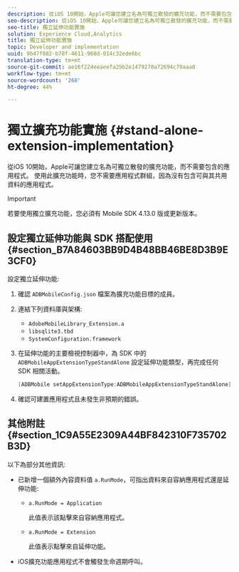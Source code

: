 ```yaml
---
description: 從iOS 10開始，Apple可讓您建立名為可獨立散發的擴充功能，而不需要包含的應用程式。 使用此擴充功能時，您不需要應用程式群組，因為沒有包含可與其共用資料的應用程式。
seo-description: 從iOS 10開始，Apple可讓您建立名為可獨立散發的擴充功能，而不需要包含的應用程式。 使用此擴充功能時，您不需要應用程式群組，因為沒有包含可與其共用資料的應用程式。
seo-title: 獨立延伸功能實施
solution: Experience Cloud,Analytics
title: 獨立延伸功能實施
topic: Developer and implementation
uuid: 9b47f082-b78f-4611-968d-014c32ede6bc
translation-type: tm+mt
source-git-commit: ae16f224eeaeefa29b2e1479270a72694c79aaa0
workflow-type: tm+mt
source-wordcount: '268'
ht-degree: 44%

---
```



# 獨立擴充功能實施 {#stand-alone-extension-implementation}

從iOS 10開始，Apple可讓您建立名為可獨立散發的擴充功能，而不需要包含的應用程式。 使用此擴充功能時，您不需要應用程式群組，因為沒有包含可與其共用資料的應用程式。

>[!IMPORTANT]
>
>若要使用獨立擴充功能，您必須有 Mobile SDK 4.13.0 版或更新版本。

## 設定獨立延伸功能與 SDK 搭配使用 {#section_B7A84603BB9D4B48BB46BE8D3B9E3CF0}

設定獨立延伸功能:

1. 確認 `ADBMobileConfig.json` 檔案為擴充功能目標的成員。
1. 連結下列資料庫與架構:

   * `AdobeMobileLibrary_Extension.a`
   * `libsqlite3.tbd`
   * `SystemConfiguration.framework`

1. 在延伸功能的主要檢視控制器中，為 SDK 中的 `ADBMobileAppExtensionTypeStandAlone` 設定延伸功能類型，再完成任何 SDK 相關活動。

   ```objective-c
   [ADBMobile setAppExtensionType:ADBMobileAppExtensionTypeStandAlone];
   ```

1. 確認可建置應用程式且未發生非預期的錯誤。

## 其他附註 {#section_1C9A55E2309A44BF842310F735702B3D}

以下為部分其他資訊:

* 已新增一個額外內容資料值 `a.RunMode`，可指出資料來自容納應用程式還是延伸功能:

   * `a.RunMode = Application`

      此值表示該點擊來自容納應用程式。
   * `a.RunMode = Extension`

      此值表示點擊來自延伸功能。

* iOS擴充功能應用程式不會觸發生命週期呼叫。

